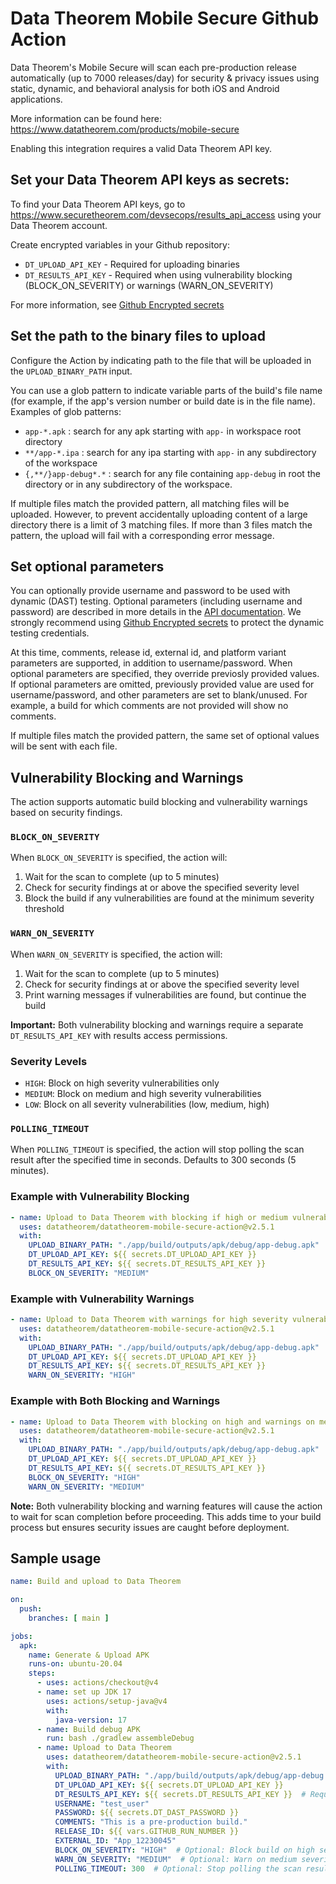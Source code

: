 # Data Theorem Mobile Secure Github Action

Data Theorem's Mobile Secure will scan each pre-production release automatically (up to 7000 releases/day)
for security & privacy issues using static, dynamic, and behavioral analysis for both iOS and Android applications.

More information can be found here:  
https://www.datatheorem.com/products/mobile-secure

Enabling this integration requires a valid Data Theorem API key.

## Set your Data Theorem API keys as secrets:
To find your Data Theorem API keys, go to https://www.securetheorem.com/devsecops/results_api_access using your Data Theorem account.

Create encrypted variables in your Github repository:
- `DT_UPLOAD_API_KEY` - Required for uploading binaries
- `DT_RESULTS_API_KEY` - Required when using vulnerability blocking (BLOCK_ON_SEVERITY) or warnings (WARN_ON_SEVERITY)

For more information, see [Github Encrypted secrets](https://docs.github.com/en/actions/reference/encrypted-secrets)

## Set the path to the binary files to upload
Configure the Action by indicating path to the file that will be uploaded in the `UPLOAD_BINARY_PATH` input.

You can use a glob pattern to indicate variable parts of the build's file name (for example, if the app's version number or build date is in the file name).  
Examples of glob patterns:
- `app-*.apk` : search for any apk starting with `app-` in workspace root directory
- `**/app-*.ipa` : search for any ipa starting with `app-` in any subdirectory of the workspace
- `{,**/}app-debug*.*` : search for any file containing `app-debug` in root the directory or in any subdirectory of the workspace.

If multiple files match the provided pattern, all matching files will be uploaded. However, to prevent accidentally uploading content of a large directory there is a limit of 3 matching files.  If more than 3 files match the pattern, the upload will fail with a corresponding error message.

## Set optional parameters
You can optionally provide username and password to be used with dynamic (DAST) testing.  Optional parameters (including username and password) are described in more details in the [API documentation](https://datatheorem.github.io/PortalApi/mobile_security_devops/uploading_mobile_apps.html).  We strongly recommend using [Github Encrypted secrets](https://docs.github.com/en/actions/reference/encrypted-secrets) to protect the dynamic testing credentials.

At this time, comments, release id, external id, and platform variant parameters are supported, in addition to username/password.  When optional parameters are specified, they override previosly provided values.  If optional parameters are omitted, previously provided value are used for username/password, and other parameters are set to blank/unused.  For example, a build for which comments are not provided will show no comments.

If multiple files match the provided pattern, the same set of optional values will be sent with each file. 

## Vulnerability Blocking and Warnings

The action supports automatic build blocking and vulnerability warnings based on security findings.

### `BLOCK_ON_SEVERITY`
When `BLOCK_ON_SEVERITY` is specified, the action will:

1. Wait for the scan to complete (up to 5 minutes)
2. Check for security findings at or above the specified severity level
3. Block the build if any vulnerabilities are found at the minimum severity threshold

### `WARN_ON_SEVERITY`
When `WARN_ON_SEVERITY` is specified, the action will:

1. Wait for the scan to complete (up to 5 minutes)
2. Check for security findings at or above the specified severity level
3. Print warning messages if vulnerabilities are found, but continue the build

**Important:** Both vulnerability blocking and warnings require a separate `DT_RESULTS_API_KEY` with results access permissions.

### Severity Levels
- `HIGH`: Block on high severity vulnerabilities only
- `MEDIUM`: Block on medium and high severity vulnerabilities  
- `LOW`: Block on all severity vulnerabilities (low, medium, high)

### `POLLING_TIMEOUT`
When `POLLING_TIMEOUT` is specified, the action will stop polling the scan result after the specified time in seconds.
Defaults to 300 seconds (5 minutes).


### Example with Vulnerability Blocking
```yaml
- name: Upload to Data Theorem with blocking if high or medium vulnerabilities are found
  uses: datatheorem/datatheorem-mobile-secure-action@v2.5.1
  with:
    UPLOAD_BINARY_PATH: "./app/build/outputs/apk/debug/app-debug.apk"
    DT_UPLOAD_API_KEY: ${{ secrets.DT_UPLOAD_API_KEY }}
    DT_RESULTS_API_KEY: ${{ secrets.DT_RESULTS_API_KEY }}
    BLOCK_ON_SEVERITY: "MEDIUM"
```

### Example with Vulnerability Warnings
```yaml
- name: Upload to Data Theorem with warnings for high severity vulnerabilities
  uses: datatheorem/datatheorem-mobile-secure-action@v2.5.1
  with:
    UPLOAD_BINARY_PATH: "./app/build/outputs/apk/debug/app-debug.apk"
    DT_UPLOAD_API_KEY: ${{ secrets.DT_UPLOAD_API_KEY }}
    DT_RESULTS_API_KEY: ${{ secrets.DT_RESULTS_API_KEY }}
    WARN_ON_SEVERITY: "HIGH"
```

### Example with Both Blocking and Warnings
```yaml
- name: Upload to Data Theorem with blocking on high and warnings on medium vulnerabilities
  uses: datatheorem/datatheorem-mobile-secure-action@v2.5.1
  with:
    UPLOAD_BINARY_PATH: "./app/build/outputs/apk/debug/app-debug.apk"
    DT_UPLOAD_API_KEY: ${{ secrets.DT_UPLOAD_API_KEY }}
    DT_RESULTS_API_KEY: ${{ secrets.DT_RESULTS_API_KEY }}
    BLOCK_ON_SEVERITY: "HIGH"
    WARN_ON_SEVERITY: "MEDIUM"
```

**Note:** Both vulnerability blocking and warning features will cause the action to wait for scan completion before proceeding. This adds time to your build process but ensures security issues are caught before deployment.

## Sample usage

```yaml
name: Build and upload to Data Theorem

on:
  push:
    branches: [ main ]

jobs:
  apk:
    name: Generate & Upload APK
    runs-on: ubuntu-20.04
    steps:
      - uses: actions/checkout@v4
      - name: set up JDK 17
        uses: actions/setup-java@v4
        with:
          java-version: 17
      - name: Build debug APK
        run: bash ./gradlew assembleDebug
      - name: Upload to Data Theorem
        uses: datatheorem/datatheorem-mobile-secure-action@v2.5.1
        with:
          UPLOAD_BINARY_PATH: "./app/build/outputs/apk/debug/app-debug.apk"
          DT_UPLOAD_API_KEY: ${{ secrets.DT_UPLOAD_API_KEY }}
          DT_RESULTS_API_KEY: ${{ secrets.DT_RESULTS_API_KEY }}  # Required for vulnerability blocking
          USERNAME: "test_user"
          PASSWORD: ${{ secrets.DT_DAST_PASSWORD }}
          COMMENTS: "This is a pre-production build."
          RELEASE_ID: ${{ vars.GITHUB_RUN_NUMBER }}
          EXTERNAL_ID: "App_12230045"
          BLOCK_ON_SEVERITY: "HIGH"  # Optional: Block build on high severity vulnerabilities
          WARN_ON_SEVERITY: "MEDIUM"  # Optional: Warn on medium severity vulnerabilities
          POLLING_TIMEOUT: 300  # Optional: Stop polling the scan result after the specified time 

```
